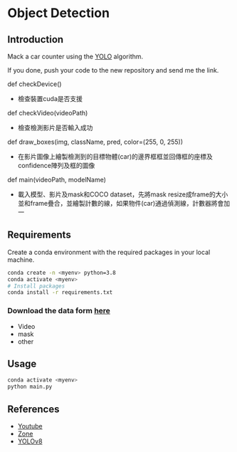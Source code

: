 # Object Detection

## Introduction

Mack a car counter using the [YOLO](https://docs.ultralytics.com/zh) algorithm.

If you done, push your code to the new repository and send me the link.

def checkDevice()
- 檢查裝置cuda是否支援

def checkVideo(videoPath)
- 檢查檢測影片是否輸入成功

def draw_boxes(img, className, pred, color=(255, 0, 255))
- 在影片圖像上繪製檢測到的目標物體(car)的邊界框框並回傳框的座標及confidence陣列及框的圖像

def main(videoPath, modelName)
- 載入模型、影片及mask和COCO dataset，先將mask resize成frame的大小並和frame疊合，並繪製計數的線，如果物件(car)通過偵測線，計數器將會加一

## Requirements

Create a conda environment with the required packages in your local machine.

```bash
conda create -n <myenv> python=3.8
conda activate <myenv>
# Install packages
conda install -r requirements.txt
```

### Download the data form [here](https://mailntustedutw-my.sharepoint.com/:f:/g/personal/m11107309_ms_ntust_edu_tw/Ek3a3ncMllBKjIQIuHkBYYMB9KR8E9MzU7a0niIOKmWWag?e=R6pyru)

- Video
- mask
- other

## Usage

```bash
conda activate <myenv>
python main.py
```

## References

- [Youtube](https://www.youtube.com/watch?v=WgPbbWmnXJ8)
- [Zone](https://www.computervision.zone/courses/object-detection-course/)
- [YOLOv8](https://github.com/ultralytics/ultralytics)
